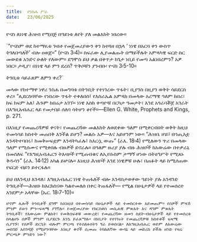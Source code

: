 ```yaml
---
title:  የንስሐ ሥራ
date:   23/06/2025
---
```




ዮናስ ለነነዌ ሕዝብ የሚበጅ በዓይነቱ ለየት ያለ መልእክት ነበረው።

`“ዮናስም ወደ ከተማዪቱ ገብቶ የመጀመሪያውን ቀን ከተጓዘ በኋላ ‘ ነነዌ በአርባ ቀን ውስጥ ትገለበጣለች’ ብሎ ዐወጀ።” (ዮናስ 3፡4)። ስፍራው ሊያመልጡት በማይችሉት አምላካዊ ፍርድ ስር መውደቁ አንድና ሁለት የለውም። ደግሞስ ይህ ቃል በቀጥታ ከጌታ ነቢይ የመጣ አልነበረምን? አዎ ነበር። ታዲያ፣ በነነዌ ላይ ምን ደረሰ? ጥቅሶቹን ያንብቡ፡ ዮናስ 3፡5-10።

ትንቢቱ ሳይፈጸም ለምን ቀረ?`

መላው የከተማዋ ነዋሪ ንስሐ በመግባቱ በትንቢት የተነገረው ጥፋት፣ ቢያንስ በዚያን ወቅት ሳይደርስ ቀረ። “ሊደርስባቸው የነበረው ጥፋት ተቀለበሰ፤ የእስራኤል አምላክ በመላው አረማዊ ዓለም ከበረ፣ ከፍ ከፍም አለ፤ ሕጉም ከበሬታ አገኘ። ነነዌ እስከ ቀጣዮቹ በርካታ ዓመታት፣ እንደ አጎራባቾቿ አገራት በእግዚአብሔር ላይ የመታበይ ሰለባ ሳትሆን ቆየች።—Ellen G. White, Prophets and Kings, p. 271.

በእነዚያ የመጨረሻዎቹ ቀናት፣ የመጨረሻው መልእክት ለወደቀው ዓለም በሚቀርብበት ወቅት ከዚህ ተመሳሳይ ክስተት መጠበቅ እንችል ይሆን? መልሱ አዎ—እና አይሆንም ነው። “ሕዝቤ ሆይ፤ በኀጢአቷ እንዳትተባበሩ፤ ከመቅሠፍቷም እንዳትካፈሉ፤ ከእርሷ ውጡ” (ራእ. 18፡4) የሚለውን ጥሪ በመላው ዓለም የሚሰሙና የሚቀበሉ ብዙዎች ይኖራሉ። በዓለም ዙሪያ ያሉ ብዙ ሕዝቦች ከአውሬው በተቃራኒ በመሰለፍ “የእግዚአብሔርን ትእዛዞች የሚጠብቁና ለኢየሱስም ታማኝ ሆነው በትዕግሥት የሚጸኑ ቅዱሳን” (ራእ. 14፡12) አካል ይሆናሉ። እነዚህ ሕዝቦች እንደ ነነዌዎቹ ሁሉ፣ በጠፉት ላይ ከሚሰጠው የፍርድ ብይን ይተርፋሉ።

ይህ በእንዲህ እንዳለ፣ እግዚአብሔር ነነዌ ትጠፋለች ብሎ እንዳስታወቀው ዓይነት ያሉ አንዳንድ ትንቢቶች—ሕዝቡ ከእርክስናው ካልተመለሰ በቀር ትጠፋለች— የሚል በሁኔታዎች ላይ የተመሰረተ አንደምታ አላቸው (ኤር. 18፡7-10)።

`ሆኖም ሌሎች ትንቢቶች ደግሞ ከእነዚህ በተመሳሳይ በሁኔታዎች ላይ ተመስርተው አይመጡም። የሰዎች ምላሽ ምንም ይሁን ምን—ፍጻሜ ያገኛሉ። የመጀመሪያው የክርስቶስ መሲሐዊ ምጽአት እና ዳግም ምጽአት ትንቢቶች፣ የአውሬው ምልክት፣ የመቅሰፍቶቹ መውረድ፣ የመጨረሻው ዘመን ስደት—በሁኔታዎች ላይ የተመሰረቱ ስላልሆኑ ሰዎች ምንም ቢያደርጉ እንኳ ይፈጸማሉ። በነቢያት የተነገሩት የመጨረሻዎቹ ክስተቶች ፍጻሜ ሲያገኙ፣ የሰዎች ድርጊት ብሎም ምርጫ የተሰለፉበትን ጎራ ይወስናል። ለእግዚአብሔር ወይም ለአውሬው መስገድ አስገዳጅ የሚሆንባቸው እነዚያ ቀኖች ሲመጡ ትክክለኛው ውሳኔ ላይ መድረስ ይችሉ ዘንድ የዛሬ ምርጫዎ ምንድን ነው?`
